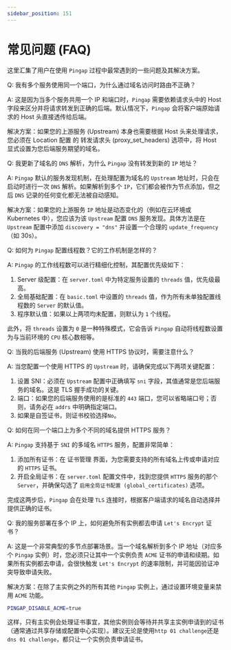 ```yaml
---
sidebar_position: 151
---
```


# 常见问题 (FAQ)

这里汇集了用户在使用 `Pingap` 过程中最常遇到的一些问题及其解决方案。

Q: 我有多个服务使用同一个端口，为什么通过域名访问时路由不正确？

A: 这是因为当多个服务共用一个 IP 和端口时，`Pingap` 需要依赖请求头中的 Host 字段来区分并将请求转发到正确的后端。默认情况下，`Pingap` 会将客户端原始请求的 Host 头直接透传给后端。

解决方案：如果您的上游服务 (Upstream) 本身也需要根据 Host 头来处理请求，您必须在 Location 配置 的 转发请求头 (proxy_set_headers) 选项中，将 Host 显式设置为您后端服务期望的域名。


Q: 我更新了域名的 `DNS` 解析，为什么 `Pingap` 没有转发到新的 `IP` 地址？

A: `Pingap` 默认的服务发现机制，在处理配置为域名的 `Upstream` 地址时，只会在启动时进行一次 `DNS` 解析。如果解析到多个 `IP`，它们都会被作为节点添加，但之后 `DNS` 记录的任何变化都无法被自动感知。

解决方案：如果您的上游服务 `IP` 地址是动态变化的（例如在云环境或 Kubernetes 中），您应该为该 `Upstream` 配置 `DNS` 服务发现。具体方法是在 `Upstream` 配置中添加 `discovery = "dns"` 并设置一个合理的 `update_frequency`（如 30s）。


Q: 如何为 `Pingap` 配置线程数？它的工作机制是怎样的？

A: `Pingap` 的工作线程数可以进行精细化控制，其配置优先级如下：

1. Server 级配置：在 `server.toml` 中为特定服务设置的 `threads` 值，优先级最高。
2. 全局基础配置：在 `basic.toml` 中设置的 `threads` 值，作为所有未单独配置线程数的 `Server` 的默认值。
3. 程序默认值：如果以上两项均未配置，则默认为 `1` 个线程。

此外，将 `threads` 设置为 `0` 是一种特殊模式，它会告诉 `Pingap` 自动将线程数设置为与当前环境的 `CPU` 核心数相等。


Q: 当我的后端服务 (Upstream) 使用 HTTPS 协议时，需要注意什么？

A: 当您配置一个使用 HTTPS 的 `Upstream` 时，请确保完成以下两项关键配置：

1. 设置 SNI：必须在 `Upstream` 配置中正确填写 `sni` 字段，其值通常是您后端服务的域名。这是 TLS 握手成功的关键。
2. 端口：如果您的后端服务使用的是标准的 `443` 端口，您可以省略端口号；否则，请务必在 `addrs` 中明确指定端口。
3. 如果是自签证书，则证书校验选择`No`。


Q: 如何在同一个端口上为多个不同的域名提供 HTTPS 服务？

A: `Pingap` 支持基于 `SNI` 的多域名 `HTTPS` 服务，配置非常简单：

1. 添加所有证书：在 证书管理 界面，为您需要支持的所有域名上传或申请对应的 `HTTPS` 证书。
2. 开启全局证书：在 `server.toml` 配置文件中，找到您提供 `HTTPS` 服务的那个 `Server`，并确保勾选了 `启用全局证书配置 (global_certificates)` 选项。

完成这两步后，`Pingap` 会在处理 `TLS` 连接时，根据客户端请求的域名自动选择并提供正确的证书。


Q: 我的服务部署在多个 IP 上，如何避免所有实例都去申请 `Let's Encrypt` 证书？

A: 这是一个非常典型的多节点部署场景。当一个域名解析到多个 IP 地址（对应多个 `Pingap` 实例）时，您必须只让其中一个实例负责 `ACME` 证书的申请和续期。如果所有实例都去申请，会很快触发 `Let's Encrypt` 的速率限制，并可能因验证冲突导致申请失败。

解决方案：在除了主实例之外的所有其他 `Pingap` 实例上，通过设置环境变量来禁用 `ACME` 功能。

```bash
PINGAP_DISABLE_ACME=true
```
这样，只有主实例会处理证书事宜，其他实例则会等待并共享主实例申请到的证书（通常通过共享存储或配置中心实现）。建议无论是使用`http 01 challenge`还是`dns 01 challenge`，都只让一个实例负责申请证书。

